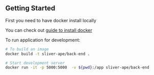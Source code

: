 ## Getting Started

First you need to have docker install locally

You can check out [guide to install docker](https://docs.docker.com/get-docker/)

To run application for development:

```bash
# To build an image
docker build -t sliver-ape/back-end .

# Start development server
docker run -it -p 5000:5000  -v ${pwd}:/app sliver-ape/back-end 
```